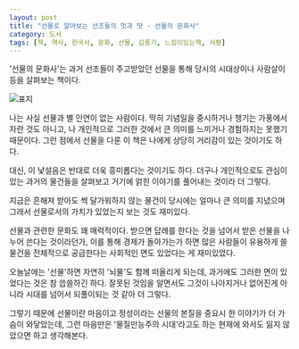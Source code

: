 ```yaml
---
layout: post
title: "선물로 알아보는 선조들의 멋과 맛 - 선물의 문화사"
category: 도서
tags: [책, 역사, 한국사, 문화, 선물, 김풍기, 느낌이있는책, 서평]
---
```


'선물의 문화사'는
과거 선조들이 주고받았던 선물을 통해
당시의 시대상이나 사람살이 등을 살펴보는 책이다.

![표지](https://lh3.googleusercontent.com/XM6hxo3d92enRP7QHJo-sTjXlcssQ1hQt-oHCjG3Td6xOOpY6cuxJ-l-1BottzdhTPsTPEq5ZcH-uw=s480)

나는 사실 선물과 별 인연이 없는 사람이다.
딱히 기념일을 중시하거나 챙기는 가풍에서 자란 것도 아니고,
나 개인적으로 그러한 것에서 큰 의미를 느끼거나 경험하지는 못했기 때문이다.
그런 점에서 선물을 다룬 이 책은 나에게 상당히 거리감이 있는 것이기도 하다.

대신, 이 낯설음은 반대로 더욱 흥미롭다는 것이기도 하다.
더구나 개인적으로도 관심이 있는 과거의 물건들을 살펴보고
거기에 얽힌 이야기를 풀어내는 것이라 더 그렇다.

지금은 흔해져 받아도 썩 달가워하지 않는 물건이
당시에는 얼마나 큰 의미를 지녔으며 그래서 선물로서의 가치가 있었는지 보는 것도 재미있다.

선물과 관련한 문화도 꽤 매력적이다.
받으면 답례를 한다는 것을 넘어서
받은 선물을 나누어 쓴다는 것이라던가,
이를 통해 경제가 돌아가는가 하면
많은 사람들이 유용하게 쓸 물건을 전체적으로 공급한다는 사회적인 면도 있었다는 게 재미있었다.

오늘날에는 '선물'하면 자연히 '뇌물'도 함께 떠올리게 되는데,
과거에도 그러한 면이 있었다는 것은 참 씁쓸하긴 하다.
잘못된 것임을 알면서도 그것이 나아지거나 없어진게 아니라
시대를 넘어서 되풀이되는 것 같아 더 그렇다.

그렇기 때문에 선물이란 마음이고 정성이라는
선물의 본질을 중요시 한 이야기가 더 가슴이 와닿았는데,
그런 마음만은 '물질만능주의 시대'라고도 하는 현재에 와서도
잃지 않았으면 하고 생각해본다.
